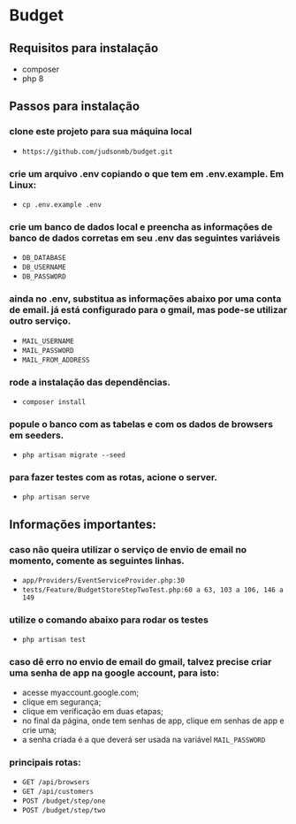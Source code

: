 # Budget

## Requisitos para instalação

- composer
- php 8

## Passos para instalação

### clone este projeto para sua máquina local
- `https://github.com/judsonmb/budget.git`

### crie um arquivo .env copiando o que tem em .env.example. Em Linux:
- `cp .env.example .env`

### crie um banco de dados local e preencha as informações de banco de dados corretas em seu .env das seguintes variáveis

- `DB_DATABASE`
- `DB_USERNAME`
- `DB_PASSWORD`

### ainda no .env, substitua as informações abaixo por uma conta de email. já está configurado para o gmail, mas pode-se utilizar outro serviço.

- `MAIL_USERNAME`
- `MAIL_PASSWORD`
- `MAIL_FROM_ADDRESS`

### rode a instalação das dependências.

- `composer install`

### popule o banco com as tabelas e com os dados de browsers em seeders.

- `php artisan migrate --seed`

### para fazer testes com as rotas, acione o server.

- `php artisan serve`

## Informações importantes: 

### caso não queira utilizar o serviço de envio de email no momento, comente as seguintes linhas.

- `app/Providers/EventServiceProvider.php:30`
- `tests/Feature/BudgetStoreStepTwoTest.php:60 a 63, 103 a 106, 146 a 149`

### utilize o comando abaixo para rodar os testes
- `php artisan test`

### caso dê erro no envio de email do gmail, talvez precise criar uma senha de app na google account, para isto:
- acesse myaccount.google.com;
- clique em segurança;
- clique em verificação em duas etapas;
- no final da página, onde tem senhas de app, clique em senhas de app e crie uma;
- a senha criada é a que deverá ser usada na variável `MAIL_PASSWORD`

### principais rotas: 
- `GET /api/browsers`
- `GET /api/customers`
- `POST /budget/step/one`
- `POST /budget/step/two`